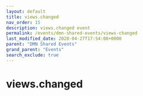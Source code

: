 ```yaml
---
layout: default
title: views.changed
nav_order: 15
description: views.changed event
permalink: /events/dmn-shared-events/views-changed
last_modified_date: 2020-04-27T17:54:08+0000
parent: "DMN Shared Events"
grand_parent: "Events"
search_exclude: true
---
```


# views.changed
